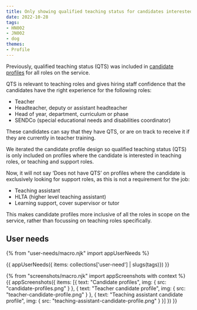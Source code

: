 ```yaml
---
title: Only showing qualified teaching status for candidates interested in teaching roles
date: 2022-10-28
tags:
- HN002
- JN002
- dog
themes:
- Profile
---
```


Previously, qualified teaching status (QTS) was included in [candidate profiles](/creating-a-jobseeker-profile-iteration-2/) for all roles on the service.

QTS is relevant to teaching roles and gives hiring staff confidence that the candidates have the right experience for the following roles:
- Teacher
- Headteacher, deputy or assistant headteacher
- Head of year, department, curriculum or phase
- SENDCo (special educational needs and disabilities coordinator)

These candidates can say that they have QTS, or are on track to receive it if they are currently in teacher training.

We iterated the candidate profile design so qualified teaching status (QTS) is only included on profiles where the candidate is interested in teaching roles, or teaching and support roles.

Now, it will not say ‘Does not have QTS’ on profiles where the candidate is exclusively looking for support roles, as this is not a requirement for the job:
- Teaching assistant
- HLTA (higher level teaching assistant)
- Learning support, cover supervisor or tutor

This makes candidate profiles more inclusive of all the roles in scope on the service, rather than focussing on teaching roles specifically.



## User needs

{% from "user-needs/macro.njk" import appUserNeeds %}

{{ appUserNeeds({ items: collections['user-need'] | slugs(tags)}) }}


{% from "screenshots/macro.njk" import appScreenshots with context %}
{{ appScreenshots({
  items: [{
    text: "Candidate profiles",
    img: { src: "candidate-profiles.png" }
  }, {
    text: "Teacher candidate profile",
    img: { src: "teacher-candidate-profile.png" }
  }, {
    text: "Teaching assistant candidate profile",
    img: { src: "teaching-assistant-candidate-profile.png" }
  }]
}) }}
